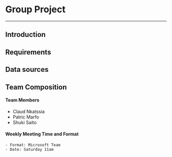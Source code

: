 # Group Project

---

## Introduction

## Requirements

## Data sources

## Team Composition

  #### Team Members
  - Claud Nkatssia
  - Patric Marfo
  - Shuki Saito
  
  #### Weekly Meeting Time and Format
    - Format: Microsoft Team
    - Date: Saturday 11am
